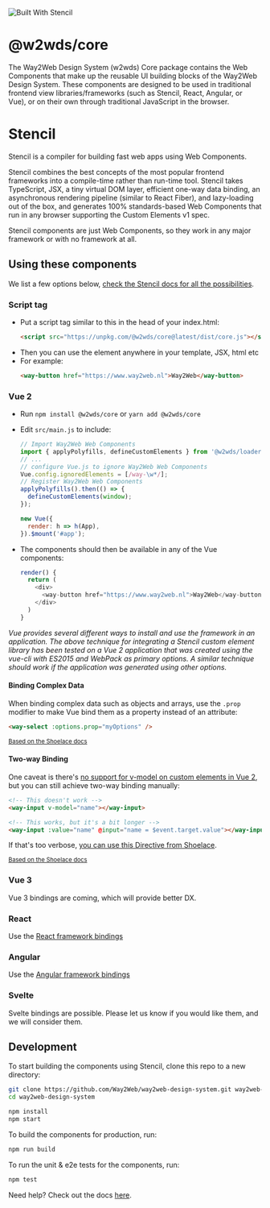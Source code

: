 ![Built With Stencil](https://img.shields.io/badge/-Built%20With%20Stencil-16161d.svg?logo=data%3Aimage%2Fsvg%2Bxml%3Bbase64%2CPD94bWwgdmVyc2lvbj0iMS4wIiBlbmNvZGluZz0idXRmLTgiPz4KPCEtLSBHZW5lcmF0b3I6IEFkb2JlIElsbHVzdHJhdG9yIDE5LjIuMSwgU1ZHIEV4cG9ydCBQbHVnLUluIC4gU1ZHIFZlcnNpb246IDYuMDAgQnVpbGQgMCkgIC0tPgo8c3ZnIHZlcnNpb249IjEuMSIgaWQ9IkxheWVyXzEiIHhtbG5zPSJodHRwOi8vd3d3LnczLm9yZy8yMDAwL3N2ZyIgeG1sbnM6eGxpbms9Imh0dHA6Ly93d3cudzMub3JnLzE5OTkveGxpbmsiIHg9IjBweCIgeT0iMHB4IgoJIHZpZXdCb3g9IjAgMCA1MTIgNTEyIiBzdHlsZT0iZW5hYmxlLWJhY2tncm91bmQ6bmV3IDAgMCA1MTIgNTEyOyIgeG1sOnNwYWNlPSJwcmVzZXJ2ZSI%2BCjxzdHlsZSB0eXBlPSJ0ZXh0L2NzcyI%2BCgkuc3Qwe2ZpbGw6I0ZGRkZGRjt9Cjwvc3R5bGU%2BCjxwYXRoIGNsYXNzPSJzdDAiIGQ9Ik00MjQuNywzNzMuOWMwLDM3LjYtNTUuMSw2OC42LTkyLjcsNjguNkgxODAuNGMtMzcuOSwwLTkyLjctMzAuNy05Mi43LTY4LjZ2LTMuNmgzMzYuOVYzNzMuOXoiLz4KPHBhdGggY2xhc3M9InN0MCIgZD0iTTQyNC43LDI5Mi4xSDE4MC40Yy0zNy42LDAtOTIuNy0zMS05Mi43LTY4LjZ2LTMuNkgzMzJjMzcuNiwwLDkyLjcsMzEsOTIuNyw2OC42VjI5Mi4xeiIvPgo8cGF0aCBjbGFzcz0ic3QwIiBkPSJNNDI0LjcsMTQxLjdIODcuN3YtMy42YzAtMzcuNiw1NC44LTY4LjYsOTIuNy02OC42SDMzMmMzNy45LDAsOTIuNywzMC43LDkyLjcsNjguNlYxNDEuN3oiLz4KPC9zdmc%2BCg%3D%3D&colorA=16161d&style=flat-square)

# @w2wds/core

The Way2Web Design System (w2wds) Core package contains the Web Components that make up the reusable UI building blocks of the Way2Web Design System. These components are designed to be used in traditional frontend view libraries/frameworks (such as Stencil, React, Angular, or Vue), or on their own through traditional JavaScript in the browser.

# Stencil

Stencil is a compiler for building fast web apps using Web Components.

Stencil combines the best concepts of the most popular frontend frameworks into a compile-time rather than run-time tool. Stencil takes TypeScript, JSX, a tiny virtual DOM layer, efficient one-way data binding, an asynchronous rendering pipeline (similar to React Fiber), and lazy-loading out of the box, and generates 100% standards-based Web Components that run in any browser supporting the Custom Elements v1 spec.

Stencil components are just Web Components, so they work in any major framework or with no framework at all.

## Using these components

We list a few options below, [check the Stencil docs for all the possibilities](https://stenciljs.com/docs/overview).

### Script tag

- Put a script tag similar to this in the head of your index.html:
  ```html
  <script src="https://unpkg.com/@w2wds/core@latest/dist/core.js"></script>
  ```
- Then you can use the element anywhere in your template, JSX, html etc
- For example:
  ```html
  <way-button href="https://www.way2web.nl">Way2Web</way-button>
  ```

### Vue 2

- Run `npm install @w2wds/core` or `yarn add @w2wds/core`
- Edit `src/main.js` to include:

  ```js
  // Import Way2Web Web Components
  import { applyPolyfills, defineCustomElements } from '@w2wds/loader';
  // ...
  // configure Vue.js to ignore Way2Web Web Components
  Vue.config.ignoredElements = [/way-\w*/];
  // Register Way2Web Web Components
  applyPolyfills().then(() => {
    defineCustomElements(window);
  });

  new Vue({
    render: h => h(App),
  }).$mount('#app');
  ```

- The components should then be available in any of the Vue components:
  ```js
  render() {
    return (
      <div>
        <way-button href="https://www.way2web.nl">Way2Web</way-button>
      </div>
    )
  }
  ```

_Vue provides several different ways to install and use the framework in an application. The above technique for integrating a Stencil custom element library has been tested on a Vue 2 application that was created using the vue-cli with ES2015 and WebPack as primary options. A similar technique should work if the application was generated using other options._

#### Binding Complex Data

When binding complex data such as objects and arrays, use the `.prop` modifier to make Vue bind them as a property instead of an attribute:

```html
<way-select :options.prop="myOptions" />
```

<small>[Based on the Shoelace docs](https://shoelace.style/getting-started/usage?id=binding-complex-data)</small>

#### Two-way Binding

One caveat is there's [no support for v-model on custom elements in Vue 2](https://github.com/vuejs/vue/issues/7830), but you can still achieve two-way binding manually:

```html
<!-- This doesn't work -->
<way-input v-model="name"></way-input>

<!-- This works, but it's a bit longer -->
<way-input :value="name" @input="name = $event.target.value"></way-input>
```

If that's too verbose, [you can use this Directive from Shoelace](https://shoelace.style/getting-started/usage?id=using-a-custom-directive).

<small>[Based on the Shoelace docs](https://shoelace.style/getting-started/usage?id=two-way-binding)</small>

### Vue 3

Vue 3 bindings are coming, which will provide better DX.

### React

Use the [React framework bindings](../react/README.md)

### Angular

Use the [Angular framework bindings](../angular/README.md)

### Svelte

Svelte bindings are possible. Please let us know if you would like them, and we will consider them.

## Development

To start building the components using Stencil, clone this repo to a new directory:

```bash
git clone https://github.com/Way2Web/way2web-design-system.git way2web-design-system
cd way2web-design-system
```

```bash
npm install
npm start
```

To build the components for production, run:

```bash
npm run build
```

To run the unit & e2e tests for the components, run:

```bash
npm test
```

Need help? Check out the docs [here](https://stenciljs.com/docs/my-first-component).
